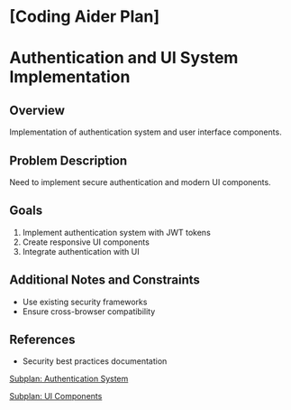 # [Coding Aider Plan]

# Authentication and UI System Implementation

## Overview
Implementation of authentication system and user interface components.

## Problem Description
Need to implement secure authentication and modern UI components.

## Goals
1. Implement authentication system with JWT tokens
2. Create responsive UI components
3. Integrate authentication with UI

## Additional Notes and Constraints
- Use existing security frameworks
- Ensure cross-browser compatibility

## References
- Security best practices documentation

<!-- SUBPLAN:auth_subplan -->
[Subplan: Authentication System](auth_subplan.md)
<!-- END_SUBPLAN -->

<!-- SUBPLAN:ui_subplan -->
[Subplan: UI Components](ui_subplan.md)
<!-- END_SUBPLAN -->
